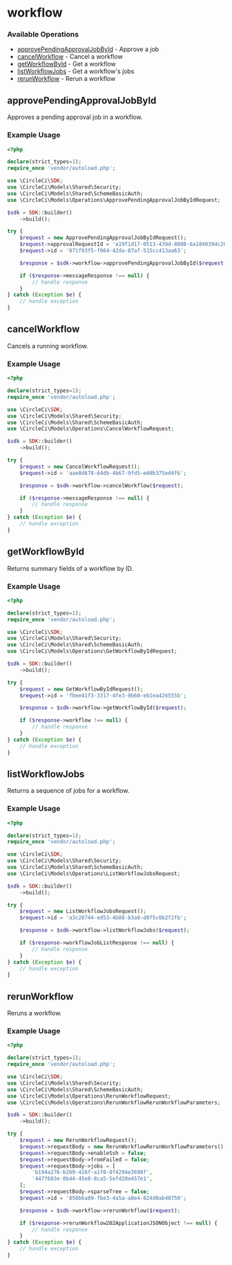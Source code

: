 # workflow

### Available Operations

* [approvePendingApprovalJobById](#approvependingapprovaljobbyid) - Approve a job
* [cancelWorkflow](#cancelworkflow) - Cancel a workflow
* [getWorkflowById](#getworkflowbyid) - Get a workflow
* [listWorkflowJobs](#listworkflowjobs) - Get a workflow's jobs
* [rerunWorkflow](#rerunworkflow) - Rerun a workflow

## approvePendingApprovalJobById

Approves a pending approval job in a workflow.

### Example Usage

```php
<?php

declare(strict_types=1);
require_once 'vendor/autoload.php';

use \CircleCi\SDK;
use \CircleCi\Models\Shared\Security;
use \CircleCi\Models\Shared\SchemeBasicAuth;
use \CircleCi\Models\Operations\ApprovePendingApprovalJobByIdRequest;

$sdk = SDK::builder()
    ->build();

try {
    $request = new ApprovePendingApprovalJobByIdRequest();
    $request->approvalRequestId = 'a19f1d17-0513-439d-8808-6a1840394c26';
    $request->id = '071f93f5-f064-42da-87af-515cc413aa63';

    $response = $sdk->workflow->approvePendingApprovalJobById($request);

    if ($response->messageResponse !== null) {
        // handle response
    }
} catch (Exception $e) {
    // handle exception
}
```

## cancelWorkflow

Cancels a running workflow.

### Example Usage

```php
<?php

declare(strict_types=1);
require_once 'vendor/autoload.php';

use \CircleCi\SDK;
use \CircleCi\Models\Shared\Security;
use \CircleCi\Models\Shared\SchemeBasicAuth;
use \CircleCi\Models\Operations\CancelWorkflowRequest;

$sdk = SDK::builder()
    ->build();

try {
    $request = new CancelWorkflowRequest();
    $request->id = 'aae8d678-64db-4b67-9fd5-e60b375ed4f6';

    $response = $sdk->workflow->cancelWorkflow($request);

    if ($response->messageResponse !== null) {
        // handle response
    }
} catch (Exception $e) {
    // handle exception
}
```

## getWorkflowById

Returns summary fields of a workflow by ID.

### Example Usage

```php
<?php

declare(strict_types=1);
require_once 'vendor/autoload.php';

use \CircleCi\SDK;
use \CircleCi\Models\Shared\Security;
use \CircleCi\Models\Shared\SchemeBasicAuth;
use \CircleCi\Models\Operations\GetWorkflowByIdRequest;

$sdk = SDK::builder()
    ->build();

try {
    $request = new GetWorkflowByIdRequest();
    $request->id = 'fbee41f3-3317-4fe3-9b60-eb1ea426555b';

    $response = $sdk->workflow->getWorkflowById($request);

    if ($response->workflow !== null) {
        // handle response
    }
} catch (Exception $e) {
    // handle exception
}
```

## listWorkflowJobs

Returns a sequence of jobs for a workflow.

### Example Usage

```php
<?php

declare(strict_types=1);
require_once 'vendor/autoload.php';

use \CircleCi\SDK;
use \CircleCi\Models\Shared\Security;
use \CircleCi\Models\Shared\SchemeBasicAuth;
use \CircleCi\Models\Operations\ListWorkflowJobsRequest;

$sdk = SDK::builder()
    ->build();

try {
    $request = new ListWorkflowJobsRequest();
    $request->id = 'a3c28744-ed53-4b88-b3a8-d8f5c0b2f2fb';

    $response = $sdk->workflow->listWorkflowJobs($request);

    if ($response->workflowJobListResponse !== null) {
        // handle response
    }
} catch (Exception $e) {
    // handle exception
}
```

## rerunWorkflow

Reruns a workflow.

### Example Usage

```php
<?php

declare(strict_types=1);
require_once 'vendor/autoload.php';

use \CircleCi\SDK;
use \CircleCi\Models\Shared\Security;
use \CircleCi\Models\Shared\SchemeBasicAuth;
use \CircleCi\Models\Operations\RerunWorkflowRequest;
use \CircleCi\Models\Operations\RerunWorkflowRerunWorkflowParameters;

$sdk = SDK::builder()
    ->build();

try {
    $request = new RerunWorkflowRequest();
    $request->requestBody = new RerunWorkflowRerunWorkflowParameters();
    $request->requestBody->enableSsh = false;
    $request->requestBody->fromFailed = false;
    $request->requestBody->jobs = [
        'b194a276-b269-416f-a1f0-8f4294e3698f',
        '447f603e-8b44-45e8-8ca5-5efd20e457e1',
    ];
    $request->requestBody->sparseTree = false;
    $request->id = '858b6a89-fbe3-4a5a-a8e4-824d0ab40750';

    $response = $sdk->workflow->rerunWorkflow($request);

    if ($response->rerunWorkflow202ApplicationJSONObject !== null) {
        // handle response
    }
} catch (Exception $e) {
    // handle exception
}
```
